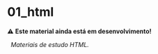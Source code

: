 # 01_html
:warning: **Este material ainda está em desenvolvimento!**

&nbsp;
*Materiais de estudo HTML.*
